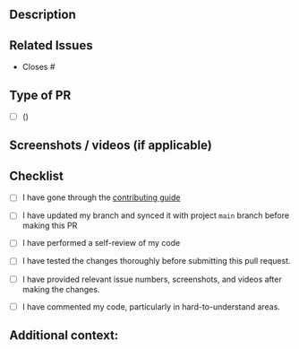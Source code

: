 <!-- ISSUE & PR TITLE SHOULD BE SAME-->
## Description
<!--Please include a brief description of the changes-->


## Related Issues

<!--Cite any related issue(s) this pull request addresses. If none, simply state “None”-->
- Closes #

## Type of PR
<!-- Mention PR Type according to the issue in brackets below and check the below box -->
- [ ] ()

## Screenshots / videos (if applicable)
<!--Attach any relevant screenshots or videos demonstrating the changes-->


## Checklist
<!-- [X] - put a cross/X inside [] to check the box -->
- [ ] I have gone through the [contributing guide](https://github.com/Anishkagupta04/Health.io-HEALTHCARE-WEBSITE-/)
- [ ] I have updated my branch and synced it with project `main` branch before making this PR
- [ ] I have performed a self-review of my code
- [ ] I have tested the changes thoroughly before submitting this pull request.
- [ ] I have provided relevant issue numbers, screenshots, and videos after making the changes.
- [ ] I have commented my code, particularly in hard-to-understand areas.


## Additional context:
<!--Include any additional information or context that might be helpful for reviewers.-->
